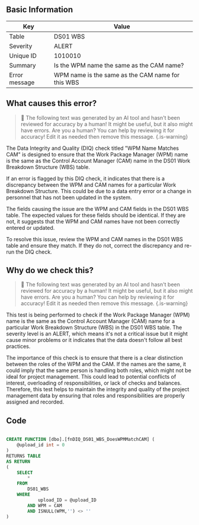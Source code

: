 ## Basic Information
| Key         | Value          |
|-------------|----------------|
| Table       | DS01 WBS |
| Severity    | ALERT |
| Unique ID   | 1010010   |
| Summary     | Is the WPM name the same as the CAM name? |
| Error message | WPM name is the same as the CAM name for this WBS |

## What causes this error?

> :robot: The following text was generated by an AI tool and hasn't been reviewed for accuracy by a human! It might be useful, but it also might have errors. Are you a human? You can help by reviewing it for accuracy! Edit it as needed then remove this message.
{.is-warning}

The Data Integrity and Quality (DIQ) check titled "WPM Name Matches CAM" is designed to ensure that the Work Package Manager (WPM) name is the same as the Control Account Manager (CAM) name in the DS01 Work Breakdown Structure (WBS) table. 

If an error is flagged by this DIQ check, it indicates that there is a discrepancy between the WPM and CAM names for a particular Work Breakdown Structure. This could be due to a data entry error or a change in personnel that has not been updated in the system. 

The fields causing the issue are the WPM and CAM fields in the DS01 WBS table. The expected values for these fields should be identical. If they are not, it suggests that the WPM and CAM names have not been correctly entered or updated. 

To resolve this issue, review the WPM and CAM names in the DS01 WBS table and ensure they match. If they do not, correct the discrepancy and re-run the DIQ check.
## Why do we check this?

> :robot: The following text was generated by an AI tool and hasn't been reviewed for accuracy by a human! It might be useful, but it also might have errors. Are you a human? You can help by reviewing it for accuracy! Edit it as needed then remove this message.
{.is-warning}

This test is being performed to check if the Work Package Manager (WPM) name is the same as the Control Account Manager (CAM) name for a particular Work Breakdown Structure (WBS) in the DS01 WBS table. The severity level is an ALERT, which means it's not a critical issue but it might cause minor problems or it indicates that the data doesn't follow all best practices.

The importance of this check is to ensure that there is a clear distinction between the roles of the WPM and the CAM. If the names are the same, it could imply that the same person is handling both roles, which might not be ideal for project management. This could lead to potential conflicts of interest, overloading of responsibilities, or lack of checks and balances. Therefore, this test helps to maintain the integrity and quality of the project management data by ensuring that roles and responsibilities are properly assigned and recorded.
## Code

```sql

CREATE FUNCTION [dbo].[fnDIQ_DS01_WBS_DoesWPMMatchCAM] (
	@upload_id int = 0
)
RETURNS TABLE
AS RETURN
(
	SELECT 
		*
	FROM
		DS01_WBS
	WHERE
			upload_ID = @upload_ID
		AND WPM = CAM
		AND ISNULL(WPM,'') <> ''
)
```
